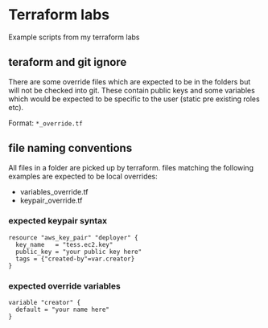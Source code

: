 # Terraform labs
Example scripts from my terraform labs
## teraform and git ignore
There are some override files which are expected to be in the folders but will not be checked into git. These contain public keys and some variables which would be expected to be specific to the user (static pre existing roles etc).

Format: `*_override.tf`

## file naming conventions
All files in a folder are picked up by terraform. files matching the following examples are expected to be local overrides:
- variables_override.tf
- keypair_override.tf
### expected keypair syntax
```
resource "aws_key_pair" "deployer" {
  key_name   = "tess.ec2.key"
  public_key = "your public key here"
  tags = {"created-by"=var.creator}
}
```
### expected override variables
```
variable "creator" {
  default = "your name here"
}
```
